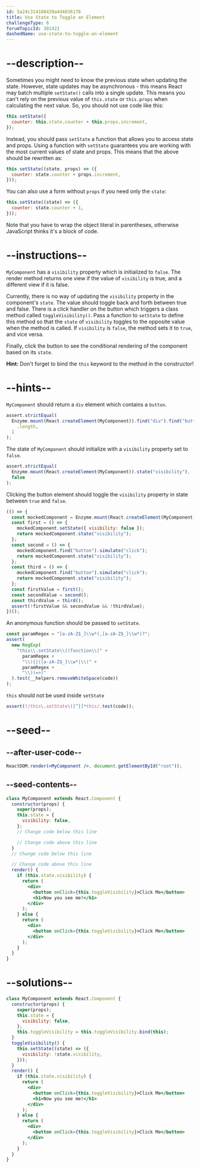 ```yaml
---
id: 5a24c314108439a4d4036176
title: Use State to Toggle an Element
challengeType: 6
forumTopicId: 301421
dashedName: use-state-to-toggle-an-element
---
```


# --description--

Sometimes you might need to know the previous state when updating the state. However, state updates may be asynchronous - this means React may batch multiple `setState()` calls into a single update. This means you can't rely on the previous value of `this.state` or `this.props` when calculating the next value. So, you should not use code like this:

```jsx
this.setState({
  counter: this.state.counter + this.props.increment,
});
```

Instead, you should pass `setState` a function that allows you to access state and props. Using a function with `setState` guarantees you are working with the most current values of state and props. This means that the above should be rewritten as:

```jsx
this.setState((state, props) => ({
  counter: state.counter + props.increment,
}));
```

You can also use a form without `props` if you need only the `state`:

```jsx
this.setState((state) => ({
  counter: state.counter + 1,
}));
```

Note that you have to wrap the object literal in parentheses, otherwise JavaScript thinks it's a block of code.

# --instructions--

`MyComponent` has a `visibility` property which is initialized to `false`. The render method returns one view if the value of `visibility` is true, and a different view if it is false.

Currently, there is no way of updating the `visibility` property in the component's `state`. The value should toggle back and forth between true and false. There is a click handler on the button which triggers a class method called `toggleVisibility()`. Pass a function to `setState` to define this method so that the `state` of `visibility` toggles to the opposite value when the method is called. If `visibility` is `false`, the method sets it to `true`, and vice versa.

Finally, click the button to see the conditional rendering of the component based on its `state`.

**Hint:** Don't forget to bind the `this` keyword to the method in the constructor!

# --hints--

`MyComponent` should return a `div` element which contains a `button`.

```js
assert.strictEqual(
  Enzyme.mount(React.createElement(MyComponent)).find("div").find("button")
    .length,
  1
);
```

The state of `MyComponent` should initialize with a `visibility` property set to `false`.

```js
assert.strictEqual(
  Enzyme.mount(React.createElement(MyComponent)).state("visibility"),
  false
);
```

Clicking the button element should toggle the `visibility` property in state between `true` and `false`.

```js
(() => {
  const mockedComponent = Enzyme.mount(React.createElement(MyComponent));
  const first = () => {
    mockedComponent.setState({ visibility: false });
    return mockedComponent.state("visibility");
  };
  const second = () => {
    mockedComponent.find("button").simulate("click");
    return mockedComponent.state("visibility");
  };
  const third = () => {
    mockedComponent.find("button").simulate("click");
    return mockedComponent.state("visibility");
  };
  const firstValue = first();
  const secondValue = second();
  const thirdValue = third();
  assert(!firstValue && secondValue && !thirdValue);
})();
```

An anonymous function should be passed to `setState`.

```js
const paramRegex = "[a-zA-Z$_]\\w*(,[a-zA-Z$_]\\w*)?";
assert(
  new RegExp(
    "this\\.setState\\((function\\(" +
      paramRegex +
      "\\){|([a-zA-Z$_]\\w*|\\(" +
      paramRegex +
      "\\))=>)"
  ).test(__helpers.removeWhiteSpace(code))
);
```

`this` should not be used inside `setState`

```js
assert(!/this\.setState\([^}]*this/.test(code));
```

# --seed--

## --after-user-code--

```jsx
ReactDOM.render(<MyComponent />, document.getElementById("root"));
```

## --seed-contents--

```jsx
class MyComponent extends React.Component {
  constructor(props) {
    super(props);
    this.state = {
      visibility: false,
    };
    // Change code below this line

    // Change code above this line
  }
  // Change code below this line

  // Change code above this line
  render() {
    if (this.state.visibility) {
      return (
        <div>
          <button onClick={this.toggleVisibility}>Click Me</button>
          <h1>Now you see me!</h1>
        </div>
      );
    } else {
      return (
        <div>
          <button onClick={this.toggleVisibility}>Click Me</button>
        </div>
      );
    }
  }
}
```

# --solutions--

```jsx
class MyComponent extends React.Component {
  constructor(props) {
    super(props);
    this.state = {
      visibility: false,
    };
    this.toggleVisibility = this.toggleVisibility.bind(this);
  }
  toggleVisibility() {
    this.setState((state) => ({
      visibility: !state.visibility,
    }));
  }
  render() {
    if (this.state.visibility) {
      return (
        <div>
          <button onClick={this.toggleVisibility}>Click Me</button>
          <h1>Now you see me!</h1>
        </div>
      );
    } else {
      return (
        <div>
          <button onClick={this.toggleVisibility}>Click Me</button>
        </div>
      );
    }
  }
}
```
